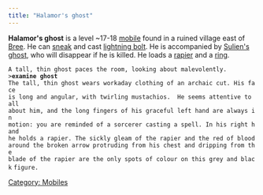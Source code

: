 ```yaml
---
title: "Halamor's ghost"
---
```


**Halamor's ghost** is a level ~17-18 [mobile](mobile "wikilink") found
in a ruined village east of [Bree](Bree "wikilink"). He can
[sneak](sneak "wikilink") and cast [lightning
bolt](lightning_bolt "wikilink"). He is accompanied by [Sulien's
ghost](Sulien's_ghost "wikilink"), who will disappear if he is killed.
He loads a [rapier](rapier "wikilink") and a [ring](ring "wikilink").

`A tall, thin ghost paces the room, looking about malevolently.`
`>`**`examine ghost`**
`The tall, thin ghost wears workaday clothing of an archaic cut. His face`
`is long and angular, with twirling mustachios.  He seems attentive to all`
`about him, and the long fingers of his graceful left hand are always in`
`motion: you are reminded of a sorcerer casting a spell. In his right hand`
`he holds a rapier. The sickly gleam of the rapier and the red of blood`
`around the broken arrow protruding from his chest and dripping from the`
`blade of the rapier are the only spots of colour on this grey and black`
`figure.`

[Category: Mobiles](Category:_Mobiles "wikilink")